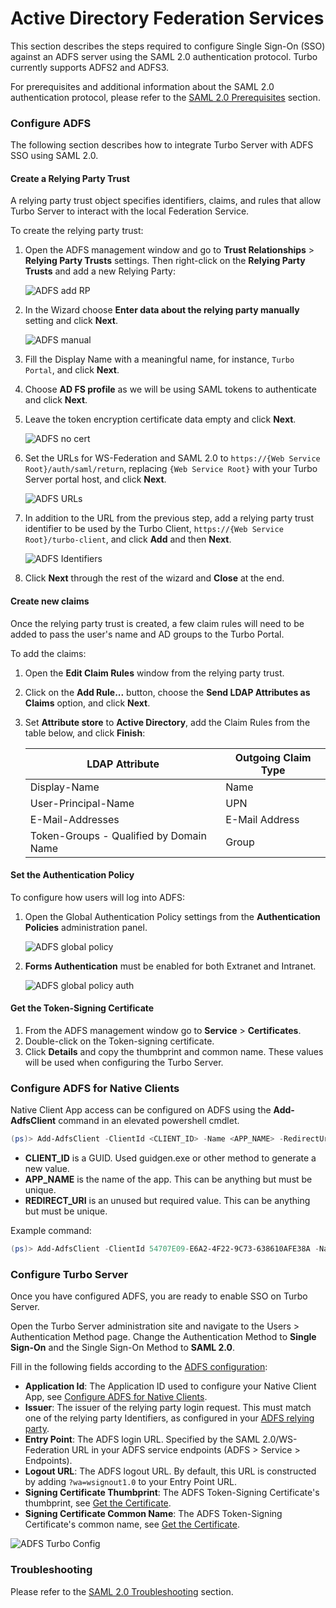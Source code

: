 # Active Directory Federation Services

This section describes the steps required to configure Single Sign-On (SSO) against an ADFS server using the SAML 2.0 authentication protocol. Turbo currently supports ADFS2 and ADFS3.

For prerequisites and additional information about the SAML 2.0 authentication protocol, please refer to the [SAML 2.0 Prerequisites](/server/authentication/saml.html#prerequisites) section.

### Configure ADFS

The following section describes how to integrate Turbo Server with ADFS SSO using SAML 2.0.

#### Create a Relying Party Trust

A relying party trust object specifies identifiers, claims, and rules that allow Turbo Server to interact with the local Federation Service.

To create the relying party trust:

1. Open the ADFS management window and go to **Trust Relationships** > **Relying Party Trusts** settings. Then right-click on the **Relying Party Trusts** and add a new Relying Party:

   ![ADFS add RP](/images/adfs-add-rp.png)

2. In the Wizard choose **Enter data about the relying party manually** setting and click **Next**.

   ![ADFS manual](/images/adfs-manual.png)

3. Fill the Display Name with a meaningful name, for instance, `Turbo Portal`, and click **Next**.

4. Choose **AD FS profile** as we will be using SAML tokens to authenticate and click **Next**.

5. Leave the token encryption certificate data empty and click **Next**.

   ![ADFS no cert](/images/adfs-nocert.png)

6. Set the URLs for WS-Federation and SAML 2.0 to `https://{Web Service Root}/auth/saml/return`, replacing `{Web Service Root}` with your Turbo Server portal host, and click **Next**.

   ![ADFS URLs](/images/adfs-urls.png)

7. In addition to the URL from the previous step, add a relying party trust identifier to be used by the Turbo Client, `https://{Web Service Root}/turbo-client`, and click **Add** and then **Next**.

   ![ADFS Identifiers](/images/adfs-identifiers.png)

8. Click **Next** through the rest of the wizard and **Close** at the end.

#### Create new claims

Once the relying party trust is created, a few claim rules will need to be added to pass the user's name and AD groups to the Turbo Portal.

To add the claims:

1. Open the **Edit Claim Rules** window from the relying party trust.

2. Click on the **Add Rule...** button, choose the **Send LDAP Attributes as Claims** option, and click **Next**.

3. Set **Attribute store** to **Active Directory**, add the Claim Rules from the table below, and click **Finish**:

   | LDAP Attribute                          | Outgoing Claim Type |
   | --------------------------------------- | ------------------- |
   | Display-Name                            | Name                |
   | User-Principal-Name                     | UPN                 |
   | E-Mail-Addresses                        | E-Mail Address      |
   | Token-Groups - Qualified by Domain Name | Group               |

#### Set the Authentication Policy

To configure how users will log into ADFS:

1. Open the Global Authentication Policy settings from the **Authentication Policies** administration panel.

   ![ADFS global policy](/images/adfs-global-policy-1.png)

2. **Forms Authentication** must be enabled for both Extranet and Intranet.

   ![ADFS global policy auth](/images/adfs-global-policy-2.png)

#### Get the Token-Signing Certificate

1. From the ADFS management window go to **Service** > **Certificates**.
2. Double-click on the Token-signing certificate.
3. Click **Details** and copy the thumbprint and common name. These values will be used when configuring the Turbo Server.

### Configure ADFS for Native Clients

Native Client App access can be configured on ADFS using the **Add-AdfsClient** command in an elevated powershell cmdlet.

```powershell
(ps)> Add-AdfsClient -ClientId <CLIENT_ID> -Name <APP_NAME> -RedirectUri <REDIRECT_URI>
```

- **CLIENT_ID** is a GUID. Used guidgen.exe or other method to generate a new value.
- **APP_NAME** is the name of the app. This can be anything but must be unique.
- **REDIRECT_URI** is an unused but required value. This can be anything but must be unique.

Example command:

```powershell
(ps)> Add-AdfsClient -ClientId 54707E09-E6A2-4F22-9C73-638610AFE38A -Name Turbo-Client -RedirectUri http://turbo.net
```

### Configure Turbo Server

Once you have configured ADFS, you are ready to enable SSO on Turbo Server.

Open the Turbo Server administration site and navigate to the Users > Authentication Method page. Change the Authentication Method to **Single Sign-On** and the Single Sign-On Method to **SAML 2.0**.

Fill in the following fields according to the [ADFS configuration](#configure-adfs):

- **Application Id**: The Application ID used to configure your Native Client App, see [Configure ADFS for Native Clients](#configure-adfs-for-native-clients).
- **Issuer**: The issuer of the relying party login request. This must match one of the relying party Identifiers, as configured in your [ADFS relying party](#configure-adfs-create-a-relying-party-trust).
- **Entry Point**: The ADFS login URL. Specified by the SAML 2.0/WS-Federation URL in your ADFS service endpoints (ADFS > Service > Endpoints).
- **Logout URL**: The ADFS logout URL. By default, this URL is constructed by adding `?wa=wsignout1.0` to your Entry Point URL.
- **Signing Certificate Thumbprint**: The ADFS Token-Signing Certificate's thumbprint, see [Get the Certificate](#configure-adfs-get-the-token-signing-certificate).
- **Signing Certificate Common Name**: The ADFS Token-Signing Certificate's common name, see [Get the Certificate](#configure-adfs-get-the-token-signing-certificate).

![ADFS Turbo Config](/images/adfs-turbo-config.png)

### Troubleshooting

Please refer to the [SAML 2.0 Troubleshooting](/server/authentication/saml.html#troubleshooting) section.
